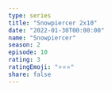 ```yaml
--- 
type: series 
title: "Snowpiercer 2x10" 
date: "2022-01-30T00:00:00" 
name: "Snowpiercer" 
season: 2 
episode: 10 
rating: 3 
ratingEmoji: "⭐️⭐️⭐️" 
share: false 
---
```

